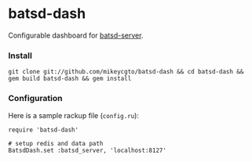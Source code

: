 batsd-dash
==================

Configurable dashboard for [batsd-server](https://github.com/noahhl/batds). 


### Install

    git clone git://github.com/mikeycgto/batsd-dash && cd batsd-dash && gem build batsd-dash && gem install

### Configuration

Here is a sample rackup file (`config.ru`):

    require 'batsd-dash'

    # setup redis and data path
    BatsdDash.set :batsd_server, 'localhost:8127'
